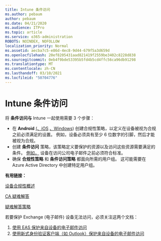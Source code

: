 ```yaml
---
title: Intune 条件访问
ms.author: pebaum
author: pebaum
ms.date: 04/21/2020
ms.audience: ITPro
ms.topic: article
ms.service: o365-administration
ROBOTS: NOINDEX, NOFOLLOW
localization_priority: Normal
ms.assetid: aecba7c5-e86d-4ec8-9d44-679f5a3d659d
ms.openlocfilehash: 20ef8205431aad821419f2559be3402c8228d838
ms.sourcegitcommit: 0eb4f9bde53395b5fd4b5cd4ffc56ca96db91298
ms.translationtype: MT
ms.contentlocale: zh-CN
ms.lasthandoff: 03/10/2021
ms.locfileid: "50704776"
---
```

# <a name="conditional-access-with-intune"></a>Intune 条件访问

将  **条件访问与**  Intune 一起使用需要 3 个步骤：

- 在 **Android** [ (、iOS](https://docs.microsoft.com/intune/compliance-policy-create-android) [](https://docs.microsoft.com/intune/compliance-policy-create-ios) [、Windows](https://docs.microsoft.com//intune/compliance-policy-create-windows)) 创建合规性策略，以定义在设备被视为合规之前必须满足的设置。 例如，设备必须具有至少 6 位数字的引脚，然后才能被视为合规。
- 创建 **条件访问**  策略，该策略定义要保护的资源以及访问这些资源需要满足的条件。  [例如，](https://docs.microsoft.com/intune/tutorial-protect-email-on-unmanaged-devices#create-conditional-access-policies)  设备在访问公司电子邮件之前必须符合标准。
- 确保 **合规性策略**  和  **条件访问策略**  都面向所需的用户组。 这可能需要在 Azure Active Directory 中创建特定用户组。

**有用链接：**

[设备合规性概述](https://docs.microsoft.com/intune/device-compliance-get-started)

[CA 疑难解答](https://docs.microsoft.com/intune/troubleshoot-conditional-access)

[疑难解答策略](https://docs.microsoft.com/troubleshoot/mem/intune/troubleshoot-policies-in-microsoft-intune)

若要保护 Exchange (电子邮件) 设备无法访问，必须关注这两个文档：

1. [使用 EAS 保护来自设备的电子邮件访问](https://docs.microsoft.com/intune/tutorial-protect-email-on-unmanaged-devices)
2. [使用新式身份验证客户端（如 Outlook）保护来自设备的电子邮件访问](https://docs.microsoft.com/intune/tutorial-protect-email-on-enrolled-devices)